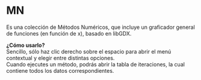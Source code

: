 # MN
Es una colección de Métodos Numéricos, que incluye un graficador general de funciones (en función de x), basado en libGDX.

<b> ¿Cómo usarlo? </b><br>
Sencillo, sólo haz clic derecho sobre el espacio para abrir el menú contextual y elegir entre distintas opciones.<br>
Cuando ejecutes un método, podrás abrir la tabla de iteraciones, la cual contiene todos los datos correspondientes.
